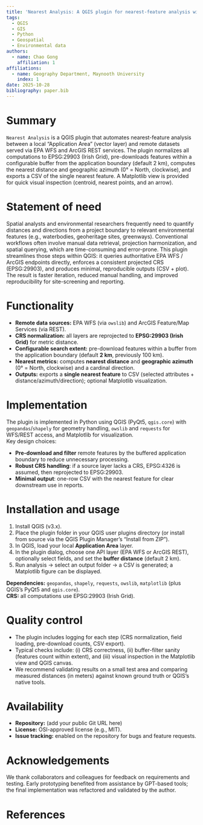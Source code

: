 ```yaml
---
title: 'Nearest Analysis: A QGIS plugin for nearest-feature analysis with WFS and ArcGIS REST'
tags:
  - QGIS
  - GIS
  - Python
  - Geospatial
  - Environmental data
authors:
  - name: Chao Gong
    affiliation: 1
affiliations:
  - name: Geography Department, Maynooth University
    index: 1
date: 2025-10-28
bibliography: paper.bib
---
```


# Summary

`Nearest Analysis` is a QGIS plugin that automates nearest-feature analysis between a local “Application Area” (vector layer) and remote datasets served via EPA WFS and ArcGIS REST services. The plugin normalizes all computations to EPSG:29903 (Irish Grid), pre-downloads features within a configurable buffer from the application boundary (default 2 km), computes the nearest distance and geographic azimuth (0° = North, clockwise), and exports a CSV of the single nearest feature. A Matplotlib view is provided for quick visual inspection (centroid, nearest points, and an arrow).

# Statement of need

Spatial analysts and environmental researchers frequently need to quantify distances and directions from a project boundary to relevant environmental features (e.g., waterbodies, geoheritage sites, greenways). Conventional workflows often involve manual data retrieval, projection harmonization, and spatial querying, which are time-consuming and error-prone. This plugin streamlines those steps within QGIS: it queries authoritative EPA WFS / ArcGIS endpoints directly, enforces a consistent projected CRS (EPSG:29903), and produces minimal, reproducible outputs (CSV + plot). The result is faster iteration, reduced manual handling, and improved reproducibility for site-screening and reporting.

# Functionality

- **Remote data sources:** EPA WFS (via `owslib`) and ArcGIS Feature/Map Services (via REST).
- **CRS normalization:** all layers are reprojected to **EPSG:29903 (Irish Grid)** for metric distance.
- **Configurable search extent:** pre-download features within a buffer from the application boundary (default **2 km**, previously 100 km).
- **Nearest metrics:** computes **nearest distance** and **geographic azimuth** (0° = North, clockwise) and a cardinal direction.
- **Outputs:** exports a **single nearest feature** to CSV (selected attributes + distance/azimuth/direction); optional Matplotlib visualization.

# Implementation

The plugin is implemented in Python using QGIS (PyQt5, `qgis.core`) with `geopandas`/`shapely` for geometry handling, `owslib` and `requests` for WFS/REST access, and Matplotlib for visualization.  
Key design choices:
- **Pre-download and filter** remote features by the buffered application boundary to reduce unnecessary processing.
- **Robust CRS handling**: if a source layer lacks a CRS, EPSG:4326 is assumed, then reprojected to EPSG:29903.
- **Minimal output**: one-row CSV with the nearest feature for clear downstream use in reports.

# Installation and usage

1. Install QGIS (v3.x).  
2. Place the plugin folder in your QGIS user plugins directory (or install from source via the QGIS Plugin Manager’s “Install from ZIP”).  
3. In QGIS, load your local **Application Area** layer.  
4. In the plugin dialog, choose one API layer (EPA WFS or ArcGIS REST), optionally select fields, and set the **buffer distance** (default 2 km).  
5. Run analysis → select an output folder → a CSV is generated; a Matplotlib figure can be displayed.

**Dependencies:** `geopandas`, `shapely`, `requests`, `owslib`, `matplotlib` (plus QGIS’s PyQt5 and `qgis.core`).  
**CRS:** all computations use EPSG:29903 (Irish Grid).

# Quality control

- The plugin includes logging for each step (CRS normalization, field loading, pre-download counts, CSV export).  
- Typical checks include: (i) CRS correctness, (ii) buffer-filter sanity (features count within extent), and (iii) visual inspection in the Matplotlib view and QGIS canvas.  
- We recommend validating results on a small test area and comparing measured distances (in meters) against known ground truth or QGIS’s native tools.

# Availability

- **Repository:** (add your public Git URL here)  
- **License:** OSI-approved license (e.g., MIT).  
- **Issue tracking:** enabled on the repository for bugs and feature requests.

# Acknowledgements

We thank collaborators and colleagues for feedback on requirements and testing. Early prototyping benefited from assistance by GPT-based tools; the final implementation was refactored and validated by the author.

# References

